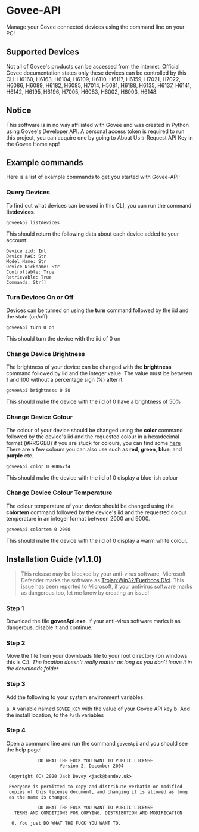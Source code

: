 # Govee-API
Manage your Govee connected devices using the command line on your PC! 

## Supported Devices
Not all of Govee's products can be accessed from the internet. Official Govee documentation states only these devices can be controlled by this CLI: H6160, H6163, H6104, H6109, H6110, H6117, H6159, H7021, H7022, H6086, H6089, H6182, H6085, H7014, H5081, H6188, H6135, H6137, H6141, H6142, H6195, H6196, H7005, H6083, H6002, H6003, H6148.

## Notice
This software is in no way affiliated with Govee and was created in Python using Govee's Developer API. A personal access token is required to run this project, you can acquire one by going to About Us-> Request API Key in the Govee Home app!

## Example commands
Here is a list of example commands to get you started with Govee-API:

### Query Devices
To find out what devices can be used in this CLI, you can run the command **listdevices**.

```
goveeApi listdevices
```

This should return the following data about each device added to your account:
```
Device iid: Int
Device MAC: Str
Model Name: Str
Device Nickname: Str
Controllable: True
Retrievable: True
Commands: Str[]
```

### Turn Devices On or Off
Devices can be turned on using the **turn** command followed by the iid and the state (on/off)

```
goveeApi turn 0 on
```

This should turn the device with the iid of 0 on

### Change Device Brightness
The brightness of your device can be changed with the **brightness** command followed by iid and the integer value. The value must be between 1 and 100 without a percentage sign (%) after it.

```
goveeApi brightness 0 50
```

This should make the device with the iid of 0 have a brightness of 50%

### Change Device Colour
The colour of your device should be changed using the **color** command followed by the device's iid and the requested colour in a hexadecimal format (#RRGGBB) if you are stuck for colours, you can find some [here](https://htmlcolorcodes.com/) There are a few colours you can also use such as **red**, **green**, **blue**, and **purple** etc.

```
goveeApi color 0 #0067f4
```

This should make the device with the iid of 0 display a blue-ish colour

### Change Device Colour Temperature
The colour temperature of your device should be changed using the **colortem** command followed by the device's iid and the requested colour temperature in an integer format between 2000 and 9000.

```
goveeApi colortem 0 2000
```

This should make the device with the iid of 0 display a warm white colour.

## Installation Guide (v1.1.0)

> This release may be blocked by your anti-virus software, Microsoft Defender marks the software as [Trojan:Win32/Fuerboos.D!cl](https://go.microsoft.com/fwlink/p/?linkid=849967&Name=Trojan:Win32/Fuerboos.D!cl). This issue has been reported to Microsoft, if your antivirus software marks as dangerous too, let me know by creating an issue!

### Step 1

Download the file **goveeApi.exe**. If your anti-virus software marks it as dangerous, disable it and continue.

### Step 2

Move the file from your downloads file to your root directory (on windows this is C:\). *The location doesn't really matter as long as you don't leave it in the downloads folder*

### Step 3 

Add the following to your system environment variables:

a. A variable named `GOVEE_KEY` with the value of your Govee API key
b. Add the install location, to the `Path` variables

### Step 4

Open a command line and run the command `goveeApi` and you should see the help page!

```
            DO WHAT THE FUCK YOU WANT TO PUBLIC LICENSE
                    Version 2, December 2004

 Copyright (C) 2020 Jack Devey <jack@bandev.uk>

 Everyone is permitted to copy and distribute verbatim or modified
 copies of this license document, and changing it is allowed as long
 as the name is changed.

            DO WHAT THE FUCK YOU WANT TO PUBLIC LICENSE
   TERMS AND CONDITIONS FOR COPYING, DISTRIBUTION AND MODIFICATION

  0. You just DO WHAT THE FUCK YOU WANT TO.
```
